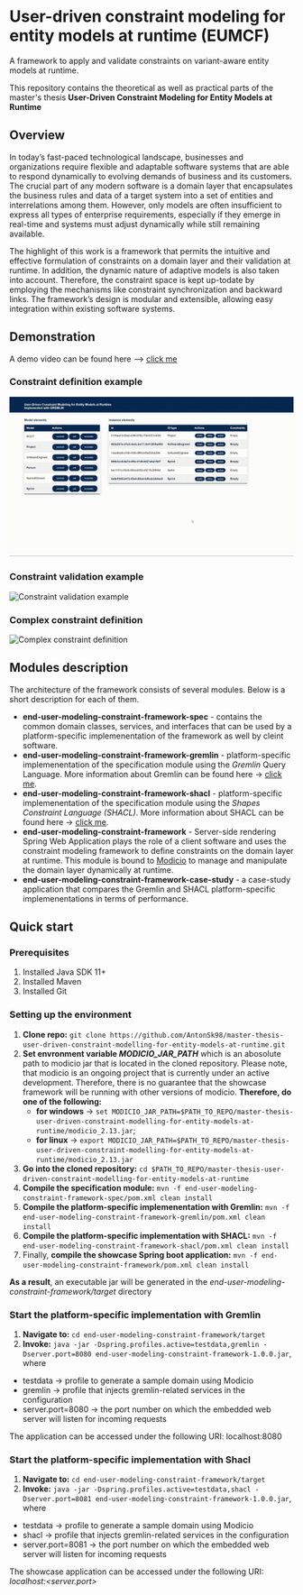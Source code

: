 
# User-driven constraint modeling for entity models at runtime (EUMCF)

A framework to apply and validate constraints on variant-aware entity models at runtime.

This repository contains the theoretical as well as practical parts of the master's thesis **User-Driven Constraint Modeling for Entity Models at Runtime**

## Overview
In today’s fast-paced technological landscape, businesses and organizations require flexible and adaptable software systems that are able to respond dynamically to evolving demands of business and its customers. The crucial part of any modern software is a domain layer that encapsulates the business rules and data of a target system into a set of entities and interrelations among them. However, only models are often insufficient to express all types of enterprise requirements, especially if they emerge in real-time and systems must adjust dynamically while still remaining available.

The highlight of this work is a framework that permits the intuitive and effective formulation of constraints on a domain layer and their validation at runtime. In addition, the dynamic nature of adaptive models is also taken into account. Therefore, the constraint space is kept up-todate by employing the mechanisms like constraint synchronization and backward links. The framework’s design is modular and extensible, allowing easy integration within existing software systems.


## Demonstration
A demo video can be found here --> [click me](https://cloudstore.zih.tu-dresden.de/index.php/s/b6WqqQoH4NYrc54)

### Constraint definition example
![Constraint definition example](assets/constraint_definition.gif)

### Constraint validation example
![Constraint validation example](assets/constraint_validation.gif)

### Complex constraint definition
![Complex constraint definition](assets/complex_constraint.gif)

## Modules description

The architecture of the framework consists of several modules. Below is a short description for each of them.

* **end-user-modeling-constraint-framework-spec** - contains the common domain classes, services, and interfaces that can be used by a platform-specific implemenentation of the framework as well by cleint software.
* **end-user-modeling-constraint-framework-gremlin** -  platform-specific implemenentation of the specification module using the *Gremlin* Query Language. More information about Gremlin can be found here -> [click me](https://tinkerpop.apache.org/gremlin.html).
* **end-user-modeling-constraint-framework-shacl** - platform-specific implemenentation of the specification module using the *Shapes Constraint Language (SHACL)*. More information about SHACL can be found here -> [click me](https://www.w3.org/TR/shacl/).
* **end-user-modeling-constraint-framework** - Server-side rendering Spring Web Application plays the role of a client software and uses the constraint modeling framework to define constraints on the domain layer at runtime. This module is bound to [Modicio](https://github.com/modicio) to manage and manipulate the domain layer dynamically at runtime.
* **end-user-modeling-constraint-framework-case-study** - a case-study application that compares the Gremlin and SHACL platform-specific implemenentations in terms of performance.

## Quick start
### Prerequisites
1. Installed Java SDK 11+
2. Installed Maven
3. Installed Git

### Setting up the environment
1. **Clone repo:** `git clone https://github.com/AntonSk98/master-thesis-user-driven-constraint-modelling-for-entity-models-at-runtime.git`
2. **Set envronment variable *MODICIO_JAR_PATH*** which is an abosolute path to modicio jar that is located in the cloned repository. Please note, that modicio is an ongoing project that is currently under an active development. Therefore, there is no guarantee that the showcase framework will be running with other versions of modicio. **Therefore, do one of the following:**
    * **for windows** -> `set MODICIO_JAR_PATH=$PATH_TO_REPO/master-thesis-user-driven-constraint-modelling-for-entity-models-at-runtime/modicio_2.13.jar`;
    * **for linux** -> `export MODICIO_JAR_PATH=$PATH_TO_REPO/master-thesis-user-driven-constraint-modelling-for-entity-models-at-runtime/modicio_2.13.jar`
3. **Go into the cloned repository:** `cd $PATH_TO_REPO/master-thesis-user-driven-constraint-modelling-for-entity-models-at-runtime`
4. **Compile the specification module:** `mvn -f end-user-modeling-constraint-framework-spec/pom.xml clean install`
5. **Compile the platform-specific implemenentation with Gremlin:** `mvn -f end-user-modeling-constraint-framework-gremlin/pom.xml clean install`
6. **Compile the platform-specific implementation with SHACL:** `mvn -f end-user-modeling-constraint-framework-shacl/pom.xml clean install`
7. Finally, **compile the showcase Spring boot application:** `mvn -f end-user-modeling-constraint-framework/pom.xml clean install`

**As a result**, an executable jar will be generated in the *end-user-modeling-constraint-framework/target* directory

### Start the platform-specific implementation with Gremlin
1. **Navigate to:** `cd end-user-modeling-constraint-framework/target`
2. **Invoke:** `java -jar -Dspring.profiles.active=testdata,gremlin -Dserver.port=8080 end-user-modeling-constraint-framework-1.0.0.jar`, where

* testdata -> profile to generate a sample domain using Modicio
* gremlin -> profile that injects gremlin-related services in the configuration
* server.port=8080 -> the port number on which the embedded web server will listen for incoming requests

The application can be accessed under the following URI: localhost:8080

### Start the platform-specific implementation with Shacl
1. **Navigate to:** `cd end-user-modeling-constraint-framework/target`
2. **Invoke:** `java -jar -Dspring.profiles.active=testdata,shacl -Dserver.port=8081 end-user-modeling-constraint-framework-1.0.0.jar`, where

* testdata -> profile to generate a sample domain using Modicio
* shacl -> profile that injects gremlin-related services in the configuration
* server.port=8081 -> the port number on which the embedded web server will listen for incoming requests

The showcase application can be accessed under the following URI: *localhost:<server.port>*


